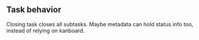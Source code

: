 ## Task behavior

Closing task closes all subtasks. Maybe metadata can hold status info too, instead of relying on kanboard.
